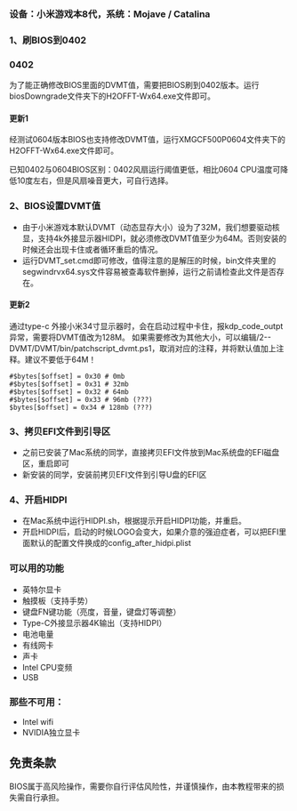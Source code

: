 
### 设备：小米游戏本8代，系统：Mojave / Catalina

### 1、刷BIOS到0402
### 0402
为了能正确修改BIOS里面的DVMT值，需要把BIOS刷到0402版本。运行biosDowngrade文件夹下的H2OFFT-Wx64.exe文件即可。

#### 更新1
经测试0604版本BIOS也支持修改DVMT值，运行XMGCF500P0604文件夹下的H2OFFT-Wx64.exe文件即可。

已知0402与0604BIOS区别：0402风扇运行阈值更低，相比0604 CPU温度可降低10度左右，但是风扇噪音更大，可自行选择。

### 2、BIOS设置DVMT值
- 由于小米游戏本默认DVMT（动态显存大小）设为了32M，我们想要驱动核显，支持4k外接显示器HIDPI，就必须修改DVMT值至少为64M。否则安装的时候还会出现卡住或者循环重启的情况。
- 运行DVMT_set.cmd即可修改，值得注意的是解压的时候，bin文件夹里的segwindrvx64.sys文件容易被查毒软件删掉，运行之前请检查此文件是否存在。

#### 更新2
通过type-c 外接小米34寸显示器时，会在启动过程中卡住，报kdp_code_outpt异常，需要将DVMT值改为128M。
如果需要修改为其他大小，可以编辑/2--DVMT/DVMT/bin/patchscript_dvmt.ps1，取消对应的注释，并将默认值加上注释。建议不要低于64M！
```
#$bytes[$offset] = 0x30 # 0mb
#$bytes[$offset] = 0x31 # 32mb
#$bytes[$offset] = 0x32 # 64mb
#$bytes[$offset] = 0x33 # 96mb (???)
$bytes[$offset] = 0x34 # 128mb (???)
```

### 3、拷贝EFI文件到引导区

- 之前已安装了Mac系统的同学，直接拷贝EFI文件放到Mac系统盘的EFI磁盘区，重启即可
- 新安装的同学，安装前拷贝EFI文件到引导U盘的EFI区

### 4、开启HIDPI
- 在Mac系统中运行HIDPI.sh，根据提示开启HIDPI功能，并重启。
- 开启HIDPI后，启动的时候LOGO会变大，如果介意的强迫症者，可以把EFI里面默认的配置文件换成的config_after_hidpi.plist

### 可以用的功能

- 英特尔显卡
- 触摸板（支持手势）
- 键盘FN键功能（亮度，音量，键盘灯等调整）
- Type-C外接显示器4K输出（支持HIDPI）
- 电池电量
- 有线网卡
- 声卡
- Intel CPU变频
- USB

### 那些不可用：

- Intel wifi
- NVIDIA独立显卡

## 免责条款
BIOS属于高风险操作，需要你自行评估风险性，并谨慎操作，由本教程带来的损失需自行承担。




